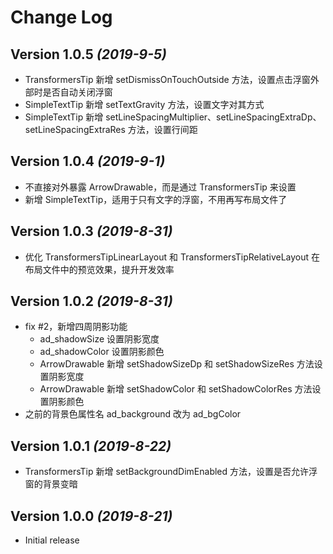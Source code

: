 Change Log
==========

Version 1.0.5 *(2019-9-5)*
----------------------------

* TransformersTip 新增 setDismissOnTouchOutside 方法，设置点击浮窗外部时是否自动关闭浮窗
* SimpleTextTip 新增 setTextGravity 方法，设置文字对其方式
* SimpleTextTip 新增 setLineSpacingMultiplier、setLineSpacingExtraDp、setLineSpacingExtraRes 方法，设置行间距

Version 1.0.4 *(2019-9-1)*
----------------------------

* 不直接对外暴露 ArrowDrawable，而是通过 TransformersTip 来设置
* 新增 SimpleTextTip，适用于只有文字的浮窗，不用再写布局文件了

Version 1.0.3 *(2019-8-31)*
----------------------------

* 优化 TransformersTipLinearLayout 和 TransformersTipRelativeLayout 在布局文件中的预览效果，提升开发效率

Version 1.0.2 *(2019-8-31)*
----------------------------

* fix #2，新增四周阴影功能
  * ad_shadowSize 设置阴影宽度
  * ad_shadowColor 设置阴影颜色
  * ArrowDrawable 新增 setShadowSizeDp 和 setShadowSizeRes 方法设置阴影宽度 
  * ArrowDrawable 新增 setShadowColor 和 setShadowColorRes 方法设置阴影颜色
* 之前的背景色属性名 ad_background 改为 ad_bgColor

Version 1.0.1 *(2019-8-22)*
----------------------------

* TransformersTip 新增 setBackgroundDimEnabled 方法，设置是否允许浮窗的背景变暗

Version 1.0.0 *(2019-8-21)*
----------------------------

* Initial release